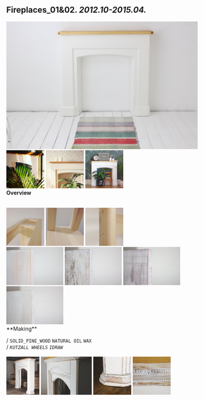 
## Fireplaces_01&02. _2012.10-2015.04._  
![Fireplaces_01&02](/projects/Fireplaces_01&02/100.jpg)<a href="https://ewwgene.github.io/projects/Fireplaces_01&02/102.jpg"><img src="/projects/Fireplaces_01&02/102.jpg" height="100"></a> <a href="https://ewwgene.github.io/projects/Fireplaces_01&02/103.jpg"><img src="/projects/Fireplaces_01&02/103.jpg" height="100"></a> <a href="https://ewwgene.github.io/projects/Fireplaces_01&02/111.jpg"><img src="/projects/Fireplaces_01&02/111.jpg" height="100"></a>   
**Overview**  
  
<br>
<a href="https://ewwgene.github.io/projects/Fireplaces_01&02/Making/201.jpg"><img src="/projects/Fireplaces_01&02/Making/201.jpg" height="100"></a> <a href="https://ewwgene.github.io/projects/Fireplaces_01&02/Making/202.jpg"><img src="/projects/Fireplaces_01&02/Making/202.jpg" height="100"></a> <a href="https://ewwgene.github.io/projects/Fireplaces_01&02/Making/203.jpg"><img src="/projects/Fireplaces_01&02/Making/203.jpg" height="100"></a> <br><a href="https://ewwgene.github.io/projects/Fireplaces_01&02/Making/311.jpg"><img src="/projects/Fireplaces_01&02/Making/311.jpg" height="100"></a> <a href="https://ewwgene.github.io/projects/Fireplaces_01&02/Making/312.jpg"><img src="/projects/Fireplaces_01&02/Making/312.jpg" height="100"></a> <a href="https://ewwgene.github.io/projects/Fireplaces_01&02/Making/313.jpg"><img src="/projects/Fireplaces_01&02/Making/313.jpg" height="100"></a> <a href="https://ewwgene.github.io/projects/Fireplaces_01&02/Making/314.jpg"><img src="/projects/Fireplaces_01&02/Making/314.jpg" height="100"></a> <br>  
**Making**  
  
/
`SOLID_PINE_WOOD` `NATURAL OIL` `WAX`   
/
_`KUTZALL WHEELS`_ _`IDRAW`_   
<br>
<a href="https://ewwgene.github.io/projects/Fireplaces_01&02/315.jpg"><img src="/projects/Fireplaces_01&02/315.jpg" height="100"></a> <a href="https://ewwgene.github.io/projects/Fireplaces_01&02/317.jpg"><img src="/projects/Fireplaces_01&02/317.jpg" height="100"></a> <a href="https://ewwgene.github.io/projects/Fireplaces_01&02/318.jpg"><img src="/projects/Fireplaces_01&02/318.jpg" height="100"></a> <a href="https://ewwgene.github.io/projects/Fireplaces_01&02/319.jpg"><img src="/projects/Fireplaces_01&02/319.jpg" height="100"></a> 

